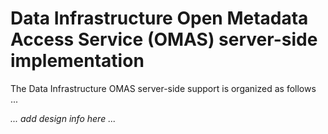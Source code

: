 <!-- SPDX-License-Identifier: CC-BY-4.0 -->
<!-- Copyright Contributors to the ODPi Egeria project. -->

# Data Infrastructure Open Metadata Access Service (OMAS) server-side implementation

The Data Infrastructure OMAS server-side support is organized as follows ...

_... add design info here ..._